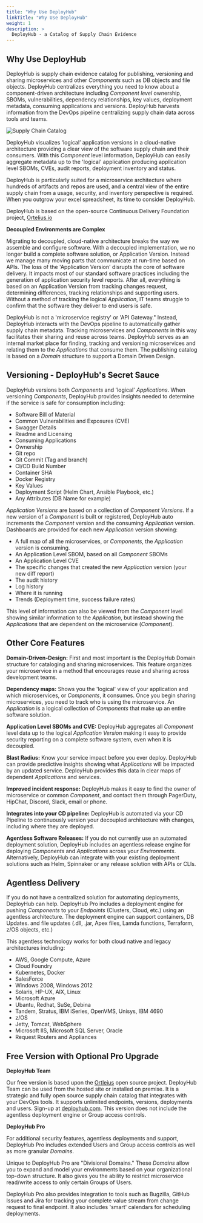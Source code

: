 ```yaml
---
title: "Why Use DeployHub"
linkTitle: "Why Use DeployHub"
weight: 1
description: >
  DeployHub - a Catalog of Supply Chain Evidence
---
```


## Why Use DeployHub

DeployHub is supply chain evidence catalog for publishing, versioning and sharing microservices and other _Components_ such as DB objects and file objects. DeployHub centralizes everything you need to know about a component-driven architecture including _Component level_ ownership, SBOMs, vulnerabilities, dependency relationships, key values, deployment metadata, consuming applications and versions. DeployHub harvests information from the DevOps pipeline centralizing supply chain data across tools and teams.

![Supply Chain Catalog](/userguide/images/supplychaincatalog.png/)


DeployHub visualizes ‘logical’ application versions in a cloud-native architecture providing a clear view of the software supply chain and their consumers. With this _Component_ level information, DeployHub can easily aggregate metadata up to the 'logical' application producing application level SBOMs, CVEs, audit reports, deployment inventory and status.

DeployHub is particularly suited for a microservice architecture where hundreds of artifacts and repos are used, and a central view of the entire supply chain from a usage, security, and inventory perspective is required. When you outgrow your excel spreadsheet, its time to consider DeployHub.

DeployHub is based on the open-source Continuous Delivery Foundation project, [Ortelius.io](https://ortelius.io)

**Decoupled Environments are Complex**

Migrating to decoupled, cloud-native architecture breaks the way we assemble and configure software. With a decoupled implementation, we no longer build a complete software solution, or Application Version. Instead we manage many moving parts that communicate at run-time based on APIs.  The loss of the 'Application Version' disrupts the core of software delivery.  It impacts most of our standard software practices including the generation of application security level reports.  After all, everything is based on an Application Version from tracking changes request, determining differences, tracking relationships and supporting users. Without a method of tracking the logical _Application_, IT teams struggle to confirm that the software they deliver to end users is safe.

DeployHub is not a 'microservice registry' or 'API Gateway."  Instead, DeployHub interacts with the DevOps pipeline to automatically gather supply chain metadata. Tracking microservices and _Components_ in this way facilitates their sharing and reuse across teams. DeployHub serves as an internal market place for finding, tracking and versioning microservices and relating them to the _Applications_ that consume them. The publishing catalog is based on a _Domain_ structure to support a Domain Driven Design.

## Versioning - DeployHub's Secret Sauce

DeployHub versions both _Components_ and 'logical' _Applications_.  When versioning _Components_, DeployHub provides insights needed to determine if the service is safe for consumption including:

- Software Bill of Material
- Common Vulnerabilities and Exposures (CVE)
- Swagger Details
- Readme and Licensing
- Consuming Applications
- Ownership
- Git repo
- Git Commit (Tag and branch)
- CI/CD Build Number
- Container SHA
- Docker Registry
- Key Values
- Deployment Script (Helm Chart, Ansible Playbook, etc.)
- Any Attributes (DB Name for example)

 _Application Versions_ are based on a collection of _Component Versions_. If a new version of a _Component_ is built or registered, DeployHub auto increments the _Component_ version and the consuming _Application_ version.  Dashboards are provided for each new _Application_ version showing:

- A full map of all the microservices, or _Components_, the _Application_ version is consuming.
- An Application Level SBOM, based on all _Component_ SBOMs
- An Application Level CVE
- The specific changes that created the new _Application_ version (your new diff report)
- The audit history
- Log history
- Where it is running
- Trends (Deployment time, success failure rates)

This level of information can also be viewed from the _Component_ level showing similar information to the _Application_, but instead showing the _Applications_ that are dependent on the microservice (_Component_).

## Other Core Features

**Domain-Driven-Design:** First and most important is the DeployHub Domain structure for cataloging and sharing microservices. This feature organizes your microservice in a method that encourages reuse and sharing across development teams.

**Dependency maps:** Shows you the 'logical' view of your application and which microservices, or _Components_, it consumes. Once you begin sharing microservices, you need to track who is using the microservice. An _Application_ is a logical collection of _Components_ that make up an entire software solution.

**Application Level SBOMs and CVE:** DeployHub aggregates all _Component_ level data up to the logical _Application Version_ making it easy to provide security reporting on a complete software system, even when it is decoupled.

**Blast Radius:** Know your service impact before you ever deploy. DeployHub can provide predictive insights showing what _Applications_ will be impacted by an updated service. DeployHub provides this data in clear maps of dependent _Applications_ and services.

 **Improved incident response:** DeployHub makes it easy to find the owner of microservice or common _Component_, and contact them through PagerDuty, HipChat, Discord, Slack, email or phone.

**Integrates into your CD pipeline:** DeployHub is automated via your CD Pipeline to continuously version your decoupled architecture with changes, including where they are deployed.

**Agentless Software Releases:** If you do not currently use an automated deployment solution, DeployHub includes an agentless release engine for deploying _Components_ and _Applications_ across your _Environments_. Alternatively, DeployHub can integrate with your existing deployment solutions such as Helm, Spinnaker or any release solution with APIs or CLIs.  

## Agentless Delivery

If you do not have a centralized solution for automating deployments, DeployHub can help. DeployHub Pro includes a deployment engine for pushing _Components_ to your _Endpoints_ (Clusters, Cloud, etc.) using an agentless architecture. The deployment engine can support containers, DB Updates. and file updates (.dll, .jar, Apex files, Lamda functions, Terraform, z/OS objects, etc.)

This agentless technology works for both cloud native and legacy architectures including:

- AWS, Google Compute, Azure
- Cloud Foundry
- Kubernetes, Docker
- SalesForce
- Windows 2008, Windows 2012
- Solaris, HP-UX, AIX, Linux
- Microsoft Azure
- Ubantu, Redhat, SuSe, Debina
- Tandem, Stratus, IBM iSeries, OpenVMS, Unisys, IBM 4690
- z/OS
- Jetty, Tomcat, WebSphere
- Microsoft IIS, Microsoft SQL Server, Oracle
- Request Routers and Appliances

## Free Version with Optional Pro Upgrade

**DeployHub Team**

Our free version is based upon the [Ortleius](https://www.Ortelius.io/) open source project. DeployHub Team can be used from the hosted site or installed on premise. It is a strategic and fully open source supply chain catalog that integrates with your DevOps tools. It supports unlimited endpoints, versions, deployments and users. Sign-up at [deployhub.com](https://www.deployhub.com/microservice-dashboard/). This version does not include the agentless deployment engine or Group access controls.

**DeployHub Pro**

For additional security features, agentless deployments and support, DeployHub Pro includes extended Users and Group access controls as well as more granular _Domains_.

Unique to DeployHub Pro are "Divisional Domains." These _Domains_ allow you to expand and model your environments based on your organizational top-down structure. It also gives you the ability to restrict microservice read/write access to only certain Groups of Users.

DeployHub Pro also provides integration to tools such as Bugzilla, GitHub Issues and Jira for tracking your complete value stream from change request to final endpoint. It also includes 'smart' calendars for scheduling deployments.

